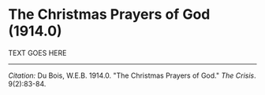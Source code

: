 <!--
title:   The Christmas Prayers of God
author:  Du Bois, W.E.B.
journal: The Crisis
year:    1914
volume:  9
issue:   2
pages:   83-84
-->

# The Christmas Prayers of God (1914.0)

TEXT GOES HERE

______________
*Citation:* Du Bois, W.E.B. 1914.0. "The Christmas Prayers of God." *The Crisis*. 9(2):83-84.